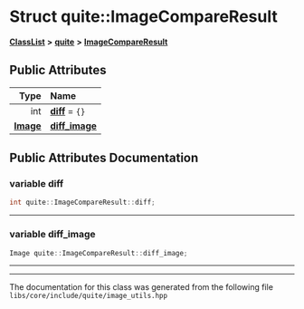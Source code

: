 

# Struct quite::ImageCompareResult



[**ClassList**](annotated.md) **>** [**quite**](namespacequite.md) **>** [**ImageCompareResult**](structquite_1_1ImageCompareResult.md)


























## Public Attributes

| Type | Name |
| ---: | :--- |
|  int | [**diff**](#variable-diff)   = `{}`<br> |
|  [**Image**](classquite_1_1Image.md) | [**diff\_image**](#variable-diff_image)  <br> |












































## Public Attributes Documentation




### variable diff 

```C++
int quite::ImageCompareResult::diff;
```




<hr>



### variable diff\_image 

```C++
Image quite::ImageCompareResult::diff_image;
```




<hr>

------------------------------
The documentation for this class was generated from the following file `libs/core/include/quite/image_utils.hpp`

